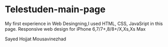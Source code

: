 # Telestuden-main-page
My first experience in Web Desingning,I used HTML, CSS, JavaSript in this page.
Responsive web design for iPhone 6,7/7+,8/8+/X,Xs,Xs Max


Sayed Hojjat Mousavinezhad
